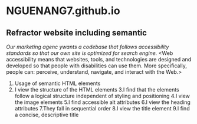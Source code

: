 # NGUENANG7.github.io
## Refractor website including semantic
*Our marketing agenc ywants a codebase that follows accessibility standards so that our own site is optimized for search engine.*
<Web accessibility means that websites, tools, and technologies are designed and developed so that people with disabilities can use them. More specifically, people can: perceive, understand, navigate, and interact with the Web.>
1. Usage of semantic HTML elements
2. I view the structure of the HTML elements
3.I find that the elements follow a logical structure independent of styling and positioning
4.I view the image elements
5.I find accessible alt attributes
6.I view the heading attributes
7.They fall in sequential order
8.I view the title element
9.I find a concise, descriptive title
